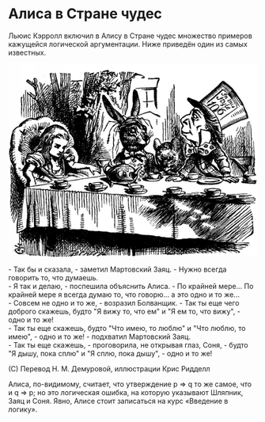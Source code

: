 # Алиса в Стране чудес

Льюис Кэрролл включил в Алису в Стране чудес множество примеров кажущейся логической аргументации. Ниже приведён один из самых известных.

![Alice.gif](../assets/images/Alice.gif)
<div class="centered-text-container">
<p>
- Так бы и сказала, - заметил Мартовский Заяц. - Нужно всегда  говорить
то, что думаешь.<br>
- Я так и делаю, - поспешила объяснить Алиса. - По крайней  мере...  По
крайней мере я всегда думаю то, что говорю... а это одно и то же...<br>
- Совсем не одно и то же, - возразил  Болванщик.  -  Так  ты  еще  чего
доброго скажешь, будто "Я вижу то, что ем" и "Я ем то, что вижу", -  одно  и
то же!<br>
- Так ты еще скажешь, будто "Что имею,  то  люблю"  и  "Что  люблю,  то
имею", - одно и то же! - подхватил Мартовский Заяц.<br>
- Так ты еще скажешь, - проговорила, не открывая глаз, Соня, - будто "Я
дышу, пока сплю" и "Я сплю, пока дышу", - одно и то же!

(С) Перевод Н. М. Демуровой, иллюстрации Крис Ридделл
</p>
</div>

Алиса, по-видимому, считает, что утверждение p ⇒ q то же самое, что и q ⇒ p; но это логическая ошибка, на которую указывают Шляпник, Заяц и Соня. Явно, Алисе стоит записаться на курс «Введение в логику».